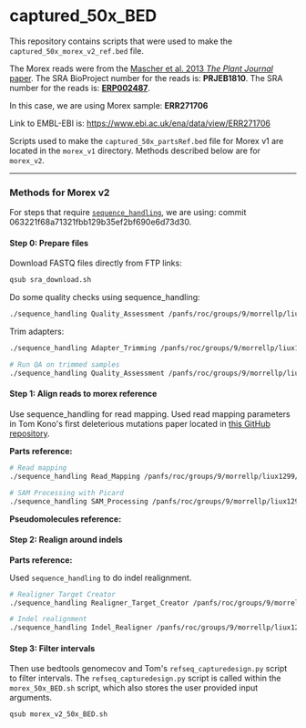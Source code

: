 # captured_50x_BED

This repository contains scripts that were used to make the `captured_50x_morex_v2_ref.bed` file.

The Morex reads were from the [Mascher et al. 2013 *The Plant Journal* paper](https://www.ncbi.nlm.nih.gov/pmc/articles/PMC4241023/). The SRA BioProject number for the reads is: **PRJEB1810**. The SRA number for the reads is: [**ERP002487**](https://trace.ncbi.nlm.nih.gov/Traces/sra/sra.cgi?study=ERP002487).

In this case, we are using Morex sample: **ERR271706**

Link to EMBL-EBI is: https://www.ebi.ac.uk/ena/data/view/ERR271706

Scripts used to make the `captured_50x_partsRef.bed` file for Morex v1 are located in the `morex_v1` directory. Methods described below are for `morex_v2`.

---

### Methods for Morex v2

For steps that require [`sequence_handling`](https://github.com/MorrellLAB/sequence_handling), we are using: commit 063221f68a71321fbb129b35ef2bf690e6d73d30.

#### Step 0: Prepare files

Download FASTQ files directly from FTP links:

```bash
qsub sra_download.sh
```

Do some quality checks using sequence_handling:

```bash
./sequence_handling Quality_Assessment /panfs/roc/groups/9/morrellp/liux1299/GitHub/captured_50x_BED/morex_v2/morex_v2_parts_ref_config
```

Trim adapters:

```bash
./sequence_handling Adapter_Trimming /panfs/roc/groups/9/morrellp/liux1299/GitHub/captured_50x_BED/morex_v2/morex_v2_parts_ref_config

# Run QA on trimmed samples
./sequence_handling Quality_Assessment /panfs/roc/groups/9/morrellp/liux1299/GitHub/captured_50x_BED/morex_v2/morex_v2_parts_ref_config
```

#### Step 1: Align reads to morex reference

Use sequence_handling for read mapping. Used read mapping parameters in Tom Kono's first deleterious mutations paper located in [this GitHub repository](https://github.com/MorrellLAB/Deleterious_Mutations/tree/master/Job_Scripts).

**Parts reference:**

```bash
# Read mapping
./sequence_handling Read_Mapping /panfs/roc/groups/9/morrellp/liux1299/GitHub/captured_50x_BED/morex_v2/morex_v2_parts_ref_config

# SAM Processing with Picard
./sequence_handling SAM_Processing /panfs/roc/groups/9/morrellp/liux1299/GitHub/captured_50x_BED/morex_v2/morex_v2_parts_ref_config
```

**Pseudomolecules reference:**

#### Step 2: Realign around indels

**Parts reference:**

Used `sequence_handling` to do indel realignment.

```bash
# Realigner Target Creator
./sequence_handling Realigner_Target_Creator /panfs/roc/groups/9/morrellp/liux1299/GitHub/captured_50x_BED/morex_v2/morex_v2_parts_ref_indel_realign_config

# Indel realignment
./sequence_handling Indel_Realigner /panfs/roc/groups/9/morrellp/liux1299/GitHub/captured_50x_BED/morex_v2/morex_v2_parts_ref_indel_realign_config
```

#### Step 3: Filter intervals

Then use bedtools genomecov and Tom's `refseq_capturedesign.py` script to filter intervals. The `refseq_capturedesign.py` script is called within the `morex_50x_BED.sh` script, which also stores the user provided input arguments.

```bash
qsub morex_v2_50x_BED.sh
```

